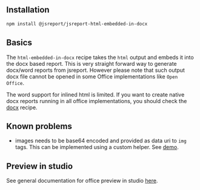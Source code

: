 ## Installation
```bash
npm install @jsreport/jsreport-html-embedded-in-docx
```

## Basics
The `html-embedded-in-docx` recipe takes the `html` output and embeds it into the docx based report. This is very straight forward way to generate docx/word reports from jsreport. However please note that such output docx file cannot be opened in some Office implementations like `Open Office`.

The word support for inlined html is limited. If you want to create native docx reports running in all office implementations, you should check the [docx](/learn/docx) recipe.

## Known problems

- images needs to be base64 encoded and provided as data uri to `img` tags. This can be implemented using a custom helper. See [demo](https://playground.jsreport.net/w/anon/QJZWNadk).

## Preview in studio
See general documentation for office preview in studio [here](/learn/office-preview).
